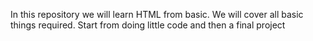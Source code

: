In this repository we will learn HTML from basic. We will cover all basic things required. Start from doing little code and then a final project 
